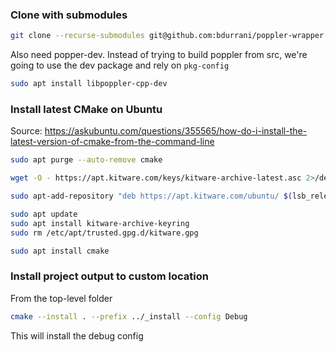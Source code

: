 ### Clone with submodules

```bash
git clone --recurse-submodules git@github.com:bdurrani/poppler-wrapper.git
```

Also need popper-dev.
Instead of trying to build poppler from src, we're going
to use the dev package and rely on `pkg-config`

```bash
sudo apt install libpoppler-cpp-dev
```

### Install latest CMake on Ubuntu

Source: https://askubuntu.com/questions/355565/how-do-i-install-the-latest-version-of-cmake-from-the-command-line

```bash
sudo apt purge --auto-remove cmake

wget -O - https://apt.kitware.com/keys/kitware-archive-latest.asc 2>/dev/null | gpg --dearmor - | sudo tee /etc/apt/trusted.gpg.d/kitware.gpg >/dev/null

sudo apt-add-repository "deb https://apt.kitware.com/ubuntu/ $(lsb_release -cs) main"

sudo apt update
sudo apt install kitware-archive-keyring
sudo rm /etc/apt/trusted.gpg.d/kitware.gpg

sudo apt install cmake
```

### Install project output to custom location

From the top-level folder

```bash
cmake --install . --prefix ../_install --config Debug
```

This will install the debug config
